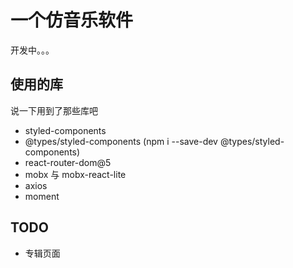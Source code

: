 # 一个仿音乐软件

开发中。。。

## 使用的库

说一下用到了那些库吧

- styled-components
- @types/styled-components (npm i --save-dev @types/styled-components)
- react-router-dom@5
- mobx 与 mobx-react-lite
- axios
- moment

## TODO
- 专辑页面